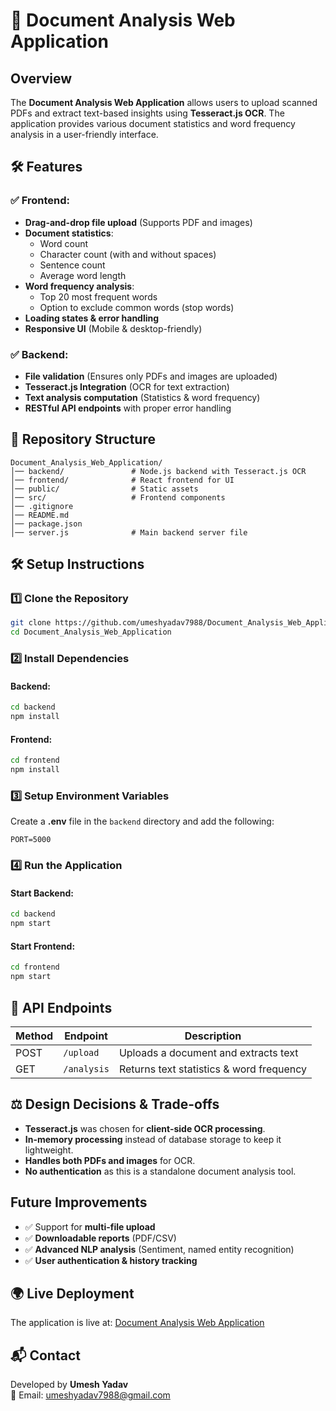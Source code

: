 # 📄 Document Analysis Web Application

## Overview
The **Document Analysis Web Application** allows users to upload scanned PDFs and extract text-based insights using **Tesseract.js OCR**. The application provides various document statistics and word frequency analysis in a user-friendly interface.

## 🛠 Features
### ✅ Frontend:
- **Drag-and-drop file upload** (Supports PDF and images)
- **Document statistics**:
  - Word count
  - Character count (with and without spaces)
  - Sentence count
  - Average word length
- **Word frequency analysis**:
  - Top 20 most frequent words
  - Option to exclude common words (stop words)
- **Loading states & error handling**
- **Responsive UI** (Mobile & desktop-friendly)

### ✅ Backend:
- **File validation** (Ensures only PDFs and images are uploaded)
- **Tesseract.js Integration** (OCR for text extraction)
- **Text analysis computation** (Statistics & word frequency)
- **RESTful API endpoints** with proper error handling

## 📂 Repository Structure
```
Document_Analysis_Web_Application/
│── backend/               # Node.js backend with Tesseract.js OCR
│── frontend/              # React frontend for UI
│── public/                # Static assets
│── src/                   # Frontend components
│── .gitignore
│── README.md
│── package.json
│── server.js              # Main backend server file
```

## 🛠️ Setup Instructions
### **1️⃣ Clone the Repository**
```sh
git clone https://github.com/umeshyadav7988/Document_Analysis_Web_Application.git
cd Document_Analysis_Web_Application
```

### **2️⃣ Install Dependencies**
#### **Backend:**
```sh
cd backend
npm install
```
#### **Frontend:**
```sh
cd frontend
npm install
```

### **3️⃣ Setup Environment Variables**
Create a **.env** file in the `backend` directory and add the following:
```
PORT=5000
```

### **4️⃣ Run the Application**
#### **Start Backend:**
```sh
cd backend
npm start
```
#### **Start Frontend:**
```sh
cd frontend
npm start
```

## 🔗 API Endpoints
| Method | Endpoint          | Description |
|--------|------------------|-------------|
| POST   | `/upload`        | Uploads a document and extracts text |
| GET    | `/analysis`      | Returns text statistics & word frequency |

## ⚖️ Design Decisions & Trade-offs
- **Tesseract.js** was chosen for **client-side OCR processing**.
- **In-memory processing** instead of database storage to keep it lightweight.
- **Handles both PDFs and images** for OCR.
- **No authentication** as this is a standalone document analysis tool.

## Future Improvements
- ✅ Support for **multi-file upload**
- ✅ **Downloadable reports** (PDF/CSV)
- ✅ **Advanced NLP analysis** (Sentiment, named entity recognition)
- ✅ **User authentication & history tracking**

## 🌍 Live Deployment
The application is live at: [Document Analysis Web Application](https://document-analysis-web-application-gqn5wwsgv.vercel.app)

## 📬 Contact
Developed by **Umesh Yadav**  
📧 Email: [umeshyadav7988@gmail.com](mailto:umeshyadav7988@gmail.com)

